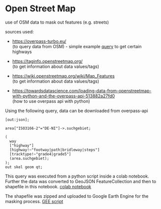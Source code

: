 # Open Street Map 

use of OSM data to mask out features (e.g. streets)



sources used:

- https://overpass-turbo.eu/  
(to query data from OSM) - simple example [query](https://overpass-turbo.eu/s/Voa) to get certain highways

- https://taginfo.openstreetmap.org/  
(to get information about data values/tags)

- https://wiki.openstreetmap.org/wiki/Map_Features  
(to get information about data values/tags)

- https://towardsdatascience.com/loading-data-from-openstreetmap-with-python-and-the-overpass-api-513882a27fd0  
(how to use overpass api with python)


Using the following query, data can be downloaded from overpass-api
```
[out:json];

area["ISO3166-2"="DE-NI"]->.suchgebiet;

(
  way
  ["highway"]
  [highway!~"footway|path|bridleway|steps"]
  [tracktype!~"grade4|grade5"]
  (area.suchgebiet);
);
out skel geom qt;
```

This query was executed from a python script inside a colab notebook. Further the data was converted to GeoJSON FeatureCollection and then to shapefile in this notebook. [colab notebook](https://github.com/wiesehahn/waldmaske/blob/master/notebooks/query_osm.ipynb)  

The shapefile was zipped and uploaded to Google Earth Engine for the masking process. [GEE script](https://github.com/wiesehahn/waldmaske/blob/master/scripts/gee/05_mask_streets.js)


